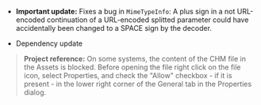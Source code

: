﻿- **Important update:**
    Fixes a bug in `MimeTypeInfo`: A plus sign in a not URL-encoded continuation of a URL-encoded splitted parameter could have accidentally been changed to a SPACE sign by the decoder.

- Dependency update


>**Project reference:** On some systems, the content of the CHM file in the Assets is blocked. Before opening the file right click on the file icon, select Properties, and check the "Allow" checkbox - if it is present - in the lower right corner of the General tab in the Properties dialog.